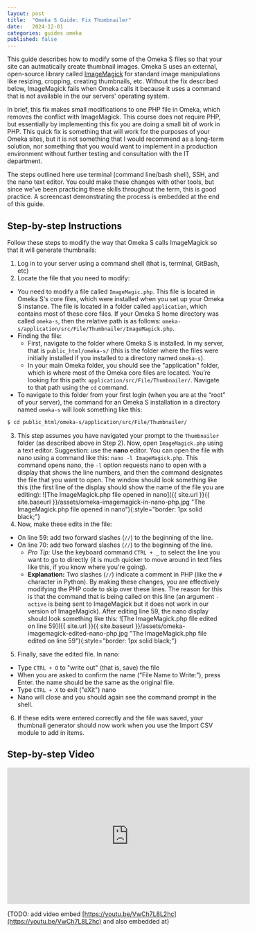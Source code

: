 ```yaml
---
layout: post
title:  "Omeka S Guide: Fix Thumbnailer"
date:   2024-12-01
categories: guides omeka
published: false
---
```


This guide describes how to modify some of the Omeka S files so that your site can autmatically create thumbnail images. Omeka S uses an external, open-source library called [ImageMagick](https://en.wikipedia.org/wiki/ImageMagick) for standard image manipulations like resizing, cropping, creating thumbnails, etc. Without the fix described below, ImageMagick fails when Omeka calls it because it uses a command that is not available in the our servers' operating system.

In brief, this fix makes small modifications to one PHP file in Omeka, which removes the conflict with ImageMagick. This course does not require PHP, but essentially by implementing this fix you are doing a small bit of work in PHP. This quick fix is something that will work for the purposes of your Omeka sites, but it is not something that I would recommend as a long-term solution, nor something that you would want to implement in a production environment without further testing and consultation with the IT department.

The steps outlined here use terminal (command line/bash shell), SSH, and the nano text editor. You could make these changes with other tools, but since we've been practicing these skills throughout the term, this is good practice.
A screencast demonstrating the process is embedded at the end of this guide.

## Step-by-step Instructions

Follow these steps to modify the way that Omeka S calls ImageMagick so that it will generate thumbnails:

1. Log in to your server using a command shell (that is, terminal, GitBash, etc)
2. Locate the file that you need to modify:
  - You need to modify a file called `ImageMagic.php`. This file is located in Omeka S's core files, which were installed when you set up your Omeka S instance. The file is located in a folder called `application`, which contains most of these core files. If your Omeka S home directory was called `omeka-s`, then the relative path is as follows: `omeka-s/application/src/File/Thumbnailer/ImageMagick.php`.
  - Finding the file:
    - First, navigate to the folder where Omeka S is installed. In my server, that is `public_html/omeka-s/` (this is the folder where the files were initially installed if you installed to a directory named `omeka-s`).
    - In your main Omeka folder, you should see the "application" folder, which is where most of the Omeka core files are located. You’re looking for this path: `application/src/File/Thumbnailer/`. Navigate to that path using the `cd` command.
  - To navigate to this folder from your first login (when you are at the “root” of your server), the command for an Omeka S installation in a directory named `omeka-s` will look something like this:
  ```bash
  $ cd public_html/omeka-s/application/src/File/Thumbnailer/
  ```
3. This step assumes you have navigated your prompt to the `Thumbnailer` folder (as described above in Step 2). Now, open `ImageMagick.php` using a text editor. Suggestion: use the **nano** editor. You can open the file with nano using a command like this: `nano -l ImageMagick.php`. This command opens nano, the `-l` option requests nano to open with a display that shows the line numbers, and then the command designates the file that you want to open. The window should look something like this (the first line of the display should show the name of the file you are editing):
![The ImageMagick.php file opened in nano]({{ site.url }}{{ site.baseurl }}/assets/omeka-imagemagick-in-nano-php.jpg "The ImageMagick.php file opened in nano"){:style="border: 1px solid black;"}
4. Now, make these edits in the file:
  - On line 59: add two forward slashes (`//`) to the beginning of the line.
  - On line 70: add two forward slashes (`//`) to the beginning of the line.
    - _Pro Tip:_ Use the keyboard command `CTRL + _` to select the line you want to go to directly (it is much quicker to move around in text files like this, if you know where you're going).
    - **Explanation:** Two slashes (`//`) indicate a comment in PHP (like the `#` character in Python). By making these changes, you are effectively modifying the PHP code to skip over these lines. The reason for this is that the command that is being called on this line (an argument `-active` is being sent to ImageMagick but it does not work in our version of ImageMagick).
    After editing line 59, the nano display should look something like this:
    ![The ImageMagick.php file edited on line 59]({{ site.url }}{{ site.baseurl }}/assets/omeka-imagemagick-edited-nano-php.jpg "The ImageMagick.php file edited on line 59"){:style="border: 1px solid black;"}
5. Finally, save the edited file. In nano:
  - Type `CTRL + O` to "write out" (that is, save) the file
  - When you are asked to confirm the name (“File Name to Write:”), press Enter. the name should be the same as the original file.
  - Type `CTRL + X` to exit ("eXit") nano
  - Nano will close and you should again see the command prompt in the shell.
6. If these edits were entered correctly and the file was saved, your thumbnail generator should now work when you use the Import CSV module to add in items.

## Step-by-step Video

<iframe width="560" height="315" src="https://www.youtube.com/embed/VwCh7L8L2hc?si=2Fw8OamoOCB_gRxO" title="YouTube video player" frameborder="0" allow="accelerometer; autoplay; clipboard-write; encrypted-media; gyroscope; picture-in-picture; web-share" referrerpolicy="strict-origin-when-cross-origin" allowfullscreen></iframe>

{TODO: add video embed [https://youtu.be/VwCh7L8L2hc](https://youtu.be/VwCh7L8L2hc) and also embedded at}